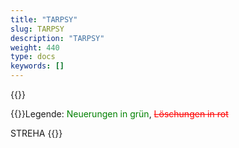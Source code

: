 ```yaml
---
title: "TARPSY"
slug: TARPSY
description: "TARPSY"
weight: 440
type: docs
keywords: []
---
```

{{<printButton>}}
    
  
  
  {{<markdown>}}Legende: <font color="green">Neuerungen in grün</font>, <font color="red">~~Löschungen in rot~~</font>
  
STREHA
{{</markdown>}}
